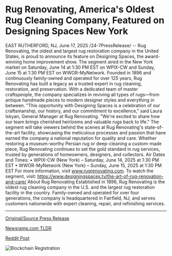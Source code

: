 # Rug Renovating, America's Oldest Rug Cleaning Company, Featured on Designing Spaces New York

EAST RUTHERFORD, NJ, June 17, 2025 /24-7PressRelease/ -- Rug Renovating, the oldest and largest rug restoration company in the United States, is proud to announce its feature on Designing Spaces, the award-winning home improvement show. The segment aired in the New York market on Saturday, June 14 at 1:30 PM EST on WPIX-CW and Sunday, June 15 at 1:30 PM EST on WWOR-MyNetwork.  Founded in 1896 and continuously family-owned and operated for over 125 years, Rug Renovating has built a legacy as a trusted expert in rug cleaning, restoration, and preservation. With a dedicated team of master craftspeople, the company specializes in reviving all types of rugs—from antique handmade pieces to modern designer styles and everything in between.  "This opportunity with Designing Spaces is a celebration of our craftsmanship, our history, and our commitment to excellence," said Laura Iskyan, General Manager at Rug Renovating. "We're excited to share how our team brings cherished heirlooms and valuable rugs back to life."  The segment will take viewers behind the scenes at Rug Renovating's state-of-the-art facility, showcasing the meticulous processes and passion that have earned the company a national reputation for quality and care.  Whether restoring a museum-worthy Persian rug or deep-cleaning a custom-made piece, Rug Renovating continues to set the gold standard in rug services, trusted by generations of homeowners, designers, and collectors.  Air Dates and Times: • WPIX-CW (New York) – Saturday, June 14, 2025 at 1:30 PM EST • WWOR-MyNetwork (New York) – Sunday, June 15, 2025 at 1:30 PM EST  For more information, visit www.rugrenovating.com.  To watch the segment, visit: https://www.designingspaces.tv/the-art-of-rug-renovation-and-care/  About Rug Renovating Established in 1896, Rug Renovating is the oldest rug cleaning company in the U.S. and the largest rug restoration facility in the country. Family-owned and operated for over four generations, the company is headquartered in Fairfield, NJ, and serves customers nationwide with expert cleaning, repair, and refinishing services. 

---

[Original/Source Press Release](https://www.24-7pressrelease.com/press-release/523875/rug-renovating-americas-oldest-rug-cleaning-company-featured-on-designing-spaces-new-york)
                    

[Newsramp.com TLDR](https://newsramp.com/curated-news/rug-renovating-shines-on-designing-spaces-showcasing-125-years-of-craftsmanship/df329248c0c497bd344368865eb45887) 

 



[Reddit Post](https://www.reddit.com/r/Lifestyle_Culture/comments/1ldgzfx/rug_renovating_shines_on_designing_spaces/) 



![Blockchain Registration](https://cdn.newsramp.app/24-7PressRelease/qrcode/256/17/tileHkdv.webp)